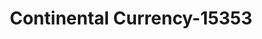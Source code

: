 ---
f_zip-code: 93065
f_state-code: CA
title: Continental Currency-15353
f_phone: 805-582-1839
f_city-only: Simi Valley
f_address: 1849 Erringer Rd Simi Valley
f_location-unique-id: '15353'
slug: continental-currency-15353
updated-on: '2024-05-30T13:46:58.046Z'
created-on: '2024-05-30T13:36:59.803Z'
published-on: '2024-05-30T13:54:32.469Z'
f_city-state: cms/city/simi-valley-ca.md
f_company: cms/company/continental-currency.md
f_state: cms/state/california.md
layout: '[payday-loan].html'
tags: payday-loan
---